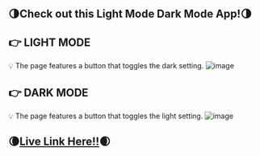 ## 🌗Check out this Light Mode Dark Mode App!🌗

## 👉 LIGHT MODE
💡 The page features a button that toggles the dark setting.
![image](https://github.com/HindCodes/Light-Dark-Mode/assets/121991962/4adf0116-4aa3-426a-aed8-b97d5d397d49)

## 👉 DARK MODE
💡 The page features a button that toggles the light setting.
![image](https://github.com/HindCodes/Light-Dark-Mode/assets/121991962/3a09f059-7649-4f96-8dd4-60ba8970e620)

## 🌘[Live Link Here!!](https://hindcodes.github.io/Lightmode_Darkmode/)🌒
